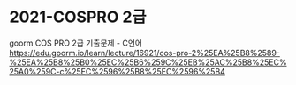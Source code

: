 # 2021-COSPRO 2급
goorm COS PRO 2급 기출문제 - C언어 <br>
<a>https://edu.goorm.io/learn/lecture/16921/cos-pro-2%25EA%25B8%2589-%25EA%25B8%25B0%25EC%25B6%259C%25EB%25AC%25B8%25EC%25A0%259C-c%25EC%2596%25B8%25EC%2596%25B4</a>
